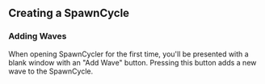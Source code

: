 ## Creating a SpawnCycle

### Adding Waves
When opening SpawnCycler for the first time, you'll be presented with a blank window with an "Add Wave" button.
Pressing this button adds a new wave to the SpawnCycle.

